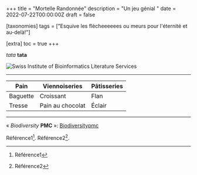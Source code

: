 +++
title = "Mortelle Randonnée"
description = "Un jeu génial "
date = 2022-07-22T00:00:00Z
draft = false

[taxonomies]
tags = ["Esquive les flècheeeeees ou meurs pour l'éternité et au-delà!"]

[extra]
toc = true
+++

*tata*
**tata**

![Swiss Institute of Bioinformatics Literature Services](https://biodiversitypmc.sibils.org/img/logo_banner.7ff68d4d.png "Swiss Institute of Bioinformatics Literature Services")

----
| Pain |Viennoiseries |Pâtisseries|
|------|------|------|
|Baguette| Croissant|Flan|
|Tresse| Pain au chocolat|Éclair|
----

« *Biodiversity* **PMC** »: [Biodiversitypmc](/"https://biodiversitypmc.sibils.org/") 

Référence1[^1].
Référence2[^2].

[^1]: Référence1
[^2]: Référence2

